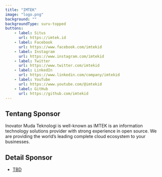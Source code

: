 ```yaml
---
title: "IMTEK"
image: "logo.png"
background: ""
backgroundType: suru-topped
buttons:
    - label: Situs
      url: https://imtek.id
    - label: Facebook
      url: https://www.facebook.com/imtekid
    - label: Instagram
      url: https://www.instagram.com/imtekid
    - label: Twitter
      url: https://www.twitter.com/imtekid
    - label: LinkedIn
      url: https://www.linkedin.com/company/imtekid
    - label: YouTube
      url: https://www.youtube.com/@imtekid
    - label: GitHub
      url: https://github.com/imtekid
---
```


## Tentang Sponsor
Inovator Muda Teknologi is well-known as IMTEK is an information technology solutions provider with strong experience in open source. We are providing the world’s leading complete cloud ecosystem to your businesses.

## Detail Sponsor
- [TBD](https://imtek.id)